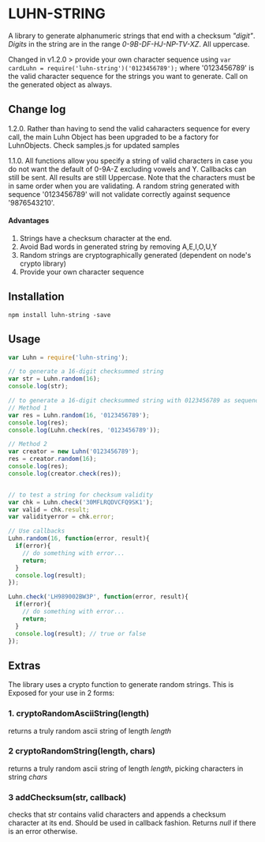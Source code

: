 # LUHN-STRING
A library to generate alphanumeric strings that end with a checksum _"digit"_. _Digits_ in the string are in the range _0-9B-DF-HJ-NP-TV-XZ_. All uppercase.

Changed in v1.2.0 > provide your own character sequence using ```var cardLuhn = require('luhn-string')('0123456789');``` where '0123456789' is the valid character sequence for the strings you want to generate. Call on the generated object as always.


## Change log
1.2.0. Rather than having to send the valid caharacters sequence for every call, the main Luhn Object has been upgraded to be a factory for LuhnObjects. Check samples.js for updated samples

1.1.0. All functions allow you specify a string of valid characters in case you do not want the default of 0-9A-Z excluding vowels and Y. Callbacks can still be sent. All results are still Uppercase.
Note that the characters must be in same order when you are validating. A random string generated with sequence '0123456789' will not validate correctly against sequence '9876543210'.

#### Advantages 
1. Strings have a checksum character at the end.
2. Avoid Bad words in generated string by removing A,E,I,O,U,Y
3. Random strings are cryptographically generated (dependent on node's crypto library)
4. Provide your own character sequence

## Installation
```terminal
npm install luhn-string -save
```

## Usage
```javascript
var Luhn = require('luhn-string');

// to generate a 16-digit checksummed string
var str = Luhn.random(16);
console.log(str);

// to generate a 16-digit checksummed string with 0123456789 as sequence
// Method 1
var res = Luhn.random(16, '0123456789');
console.log(res);
console.log(Luhn.check(res, '0123456789'));

// Method 2
var creator = new Luhn('0123456789');
res = creator.random(16);
console.log(res);
console.log(creator.check(res));


// to test a string for checksum validity
var chk = Luhn.check('30MFLRQDVCFQ9SK1');
var valid = chk.result;
var validityerror = chk.error;

// Use callbacks
Luhn.random(16, function(error, result){
  if(error){
    // do something with error...
    return;
  }
  console.log(result);
});

Luhn.check('LH989002BW3P', function(error, result){
  if(error){
    // do something with error...
    return;
  }
  console.log(result); // true or false
});


```

## Extras
The library uses a crypto function to generate random strings. This is Exposed for your use in 2 forms:
### 1. cryptoRandomAsciiString(length)
returns a truly random ascii string of length _length_

### 2 cryptoRandomString(length, chars)
returns a truly random ascii string of length _length_, picking characters in string _chars_

### 3 addChecksum(str, callback)
checks that str contains valid characters and appends a checksum character at its end. Should be used in callback fashion. Returns *null* if there is an error otherwise.